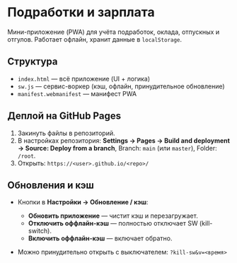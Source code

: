 # Подработки и зарплата

Мини-приложение (PWA) для учёта подработок, оклада, отпускных и отгулов. Работает офлайн, хранит данные в `localStorage`.

## Структура
- `index.html` — всё приложение (UI + логика)
- `sw.js` — сервис-воркер (кэш, офлайн, принудительное обновление)
- `manifest.webmanifest` — манифест PWA

## Деплой на GitHub Pages
1. Закинуть файлы в репозиторий.
2. В настройках репозитория: **Settings → Pages → Build and deployment → Source: Deploy from a branch**, Branch: `main` (или `master`), Folder: `/root`.
3. Открыть: `https://<user>.github.io/<repo>/`

## Обновления и кэш
- Кнопки в **Настройки → Обновление / кэш**:
  - **Обновить приложение** — чистит кэш и перезагружает.
  - **Отключить оффлайн-кэш** — полностью отключает SW (kill-switch).
  - **Включить оффлайн-кэш** — включает обратно.

- Можно принудительно открыть с выключателем: `?kill-sw&v=<время>`
